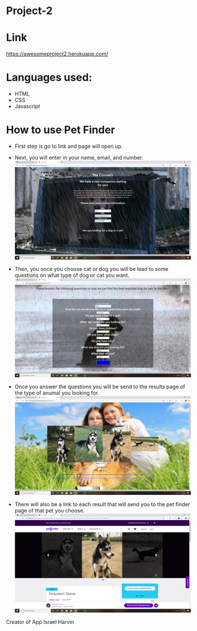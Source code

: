 # Project-2

# Link

https://awesomeproject2.herokuapp.com/

# Languages used:

- HTML
- CSS
- Javascript

# How to use Pet Finder

- First step is go to link and page will open up.

- Next, you will enter in your name, email, and number.
![homepage](./public/pictures/homepage.png)

- Then, you once you choose cat or dog you will be lead to some questions on what type of dog or cat you want.
![questions about animal](./public/pictures/questionpage.png)

- Once you answer the questions you will be send to the results page of the type of anumal you looking for.
![results of animal](./public/pictures/results.png)

- There will also be a link to each result that will send you to the pet finder page of that pet you choose.
![link](./public/pictures/linkpage.png)

Creator of App
Israel Harvin